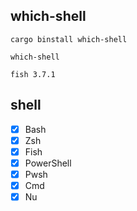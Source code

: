 ## which-shell

```shell
cargo binstall which-shell

which-shell

fish 3.7.1
```

## shell

- [x] Bash
- [x] Zsh
- [x] Fish
- [x] PowerShell
- [x] Pwsh
- [x] Cmd
- [x] Nu